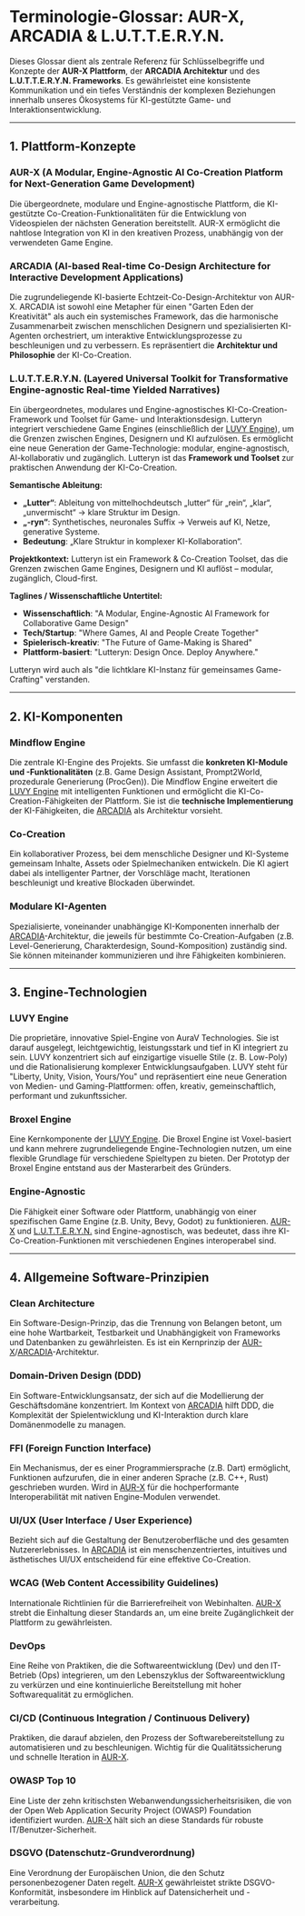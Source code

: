 # Terminologie-Glossar: AUR-X, ARCADIA & L.U.T.T.E.R.Y.N.

Dieses Glossar dient als zentrale Referenz für Schlüsselbegriffe und Konzepte der **AUR-X Plattform**, der **ARCADIA Architektur** und des **L.U.T.T.E.R.Y.N. Frameworks**. Es gewährleistet eine konsistente Kommunikation und ein tiefes Verständnis der komplexen Beziehungen innerhalb unseres Ökosystems für KI-gestützte Game- und Interaktionsentwicklung.

---

## 1. Plattform-Konzepte

### AUR-X (A Modular, Engine-Agnostic AI Co-Creation Platform for Next-Generation Game Development)
Die übergeordnete, modulare und Engine-agnostische Plattform, die KI-gestützte Co-Creation-Funktionalitäten für die Entwicklung von Videospielen der nächsten Generation bereitstellt. AUR-X ermöglicht die nahtlose Integration von KI in den kreativen Prozess, unabhängig von der verwendeten Game Engine.

### ARCADIA (AI-based Real-time Co-Design Architecture for Interactive Development Applications)
Die zugrundeliegende KI-basierte Echtzeit-Co-Design-Architektur von AUR-X. ARCADIA ist sowohl eine Metapher für einen "Garten Eden der Kreativität" als auch ein systemisches Framework, das die harmonische Zusammenarbeit zwischen menschlichen Designern und spezialisierten KI-Agenten orchestriert, um interaktive Entwicklungsprozesse zu beschleunigen und zu verbessern. Es repräsentiert die **Architektur und Philosophie** der KI-Co-Creation.

### L.U.T.T.E.R.Y.N. (Layered Universal Toolkit for Transformative Engine-agnostic Real-time Yielded Narratives)
Ein übergeordnetes, modulares und Engine-agnostisches KI-Co-Creation-Framework und Toolset für Game- und Interaktionsdesign. Lutteryn integriert verschiedene Game Engines (einschließlich der [LUVY Engine](#luvy-engine)), um die Grenzen zwischen Engines, Designern und KI aufzulösen. Es ermöglicht eine neue Generation der Game-Technologie: modular, engine-agnostisch, AI-kollaborativ und zugänglich. Lutteryn ist das **Framework und Toolset** zur praktischen Anwendung der KI-Co-Creation.

**Semantische Ableitung:**
*   **„Lutter“**: Ableitung von mittelhochdeutsch „lutter“ für „rein“, „klar“, „unvermischt“ → klare Struktur im Design.
*   **„-ryn“**: Synthetisches, neuronales Suffix → Verweis auf KI, Netze, generative Systeme.
*   **Bedeutung**: „Klare Struktur in komplexer KI-Kollaboration“.

**Projektkontext:**
Lutteryn ist ein Framework & Co-Creation Toolset, das die Grenzen zwischen Game Engines, Designern und KI auflöst – modular, zugänglich, Cloud-first.

**Taglines / Wissenschaftliche Untertitel:**
*   **Wissenschaftlich**: "A Modular, Engine-Agnostic AI Framework for Collaborative Game Design"
*   **Tech/Startup**: "Where Games, AI and People Create Together"
*   **Spielerisch-kreativ**: "The Future of Game-Making is Shared"
*   **Plattform-basiert**: "Lutteryn: Design Once. Deploy Anywhere."

Lutteryn wird auch als "die lichtklare KI-Instanz für gemeinsames Game-Crafting" verstanden.

---

## 2. KI-Komponenten

### Mindflow Engine
Die zentrale KI-Engine des Projekts. Sie umfasst die **konkreten KI-Module und -Funktionalitäten** (z.B. Game Design Assistant, Prompt2World, prozedurale Generierung (ProcGen)). Die Mindflow Engine erweitert die [LUVY Engine](#luvy-engine) mit intelligenten Funktionen und ermöglicht die KI-Co-Creation-Fähigkeiten der Plattform. Sie ist die **technische Implementierung** der KI-Fähigkeiten, die [ARCADIA](#arcadia-ai-based-real-time-co-design-architecture-for-interactive-development-applications) als Architektur vorsieht.

### Co-Creation
Ein kollaborativer Prozess, bei dem menschliche Designer und KI-Systeme gemeinsam Inhalte, Assets oder Spielmechaniken entwickeln. Die KI agiert dabei als intelligenter Partner, der Vorschläge macht, Iterationen beschleunigt und kreative Blockaden überwindet.

### Modulare KI-Agenten
Spezialisierte, voneinander unabhängige KI-Komponenten innerhalb der [ARCADIA](#arcadia-ai-based-real-time-co-design-architecture-for-interactive-development-applications)-Architektur, die jeweils für bestimmte Co-Creation-Aufgaben (z.B. Level-Generierung, Charakterdesign, Sound-Komposition) zuständig sind. Sie können miteinander kommunizieren und ihre Fähigkeiten kombinieren.

---

## 3. Engine-Technologien

### LUVY Engine
Die proprietäre, innovative Spiel-Engine von AuraV Technologies. Sie ist darauf ausgelegt, leichtgewichtig, leistungsstark und tief in KI integriert zu sein. LUVY konzentriert sich auf einzigartige visuelle Stile (z. B. Low-Poly) und die Rationalisierung komplexer Entwicklungsaufgaben. LUVY steht für "Liberty, Unity, Vision, Yours/You" und repräsentiert eine neue Generation von Medien- und Gaming-Plattformen: offen, kreativ, gemeinschaftlich, performant und zukunftssicher.

### Broxel Engine
Eine Kernkomponente der [LUVY Engine](#luvy-engine). Die Broxel Engine ist Voxel-basiert und kann mehrere zugrundeliegende Engine-Technologien nutzen, um eine flexible Grundlage für verschiedene Spieltypen zu bieten. Der Prototyp der Broxel Engine entstand aus der Masterarbeit des Gründers.

### Engine-Agnostic
Die Fähigkeit einer Software oder Plattform, unabhängig von einer spezifischen Game Engine (z.B. Unity, Bevy, Godot) zu funktionieren. [AUR-X](#aur-x-a-modular-engine-agnostic-ai-co-creation-platform-for-next-generation-game-development) und [L.U.T.T.E.R.Y.N.](#lutteryn-layered-universal-toolkit-for-transformative-engine-agnostic-real-time-yielded-narratives) sind Engine-agnostisch, was bedeutet, dass ihre KI-Co-Creation-Funktionen mit verschiedenen Engines interoperabel sind.

---

## 4. Allgemeine Software-Prinzipien

### Clean Architecture
Ein Software-Design-Prinzip, das die Trennung von Belangen betont, um eine hohe Wartbarkeit, Testbarkeit und Unabhängigkeit von Frameworks und Datenbanken zu gewährleisten. Es ist ein Kernprinzip der [AUR-X](#aur-x-a-modular-engine-agnostic-ai-co-creation-platform-for-next-generation-game-development)/[ARCADIA](#arcadia-ai-based-real-time-co-design-architecture-for-interactive-development-applications)-Architektur.

### Domain-Driven Design (DDD)
Ein Software-Entwicklungsansatz, der sich auf die Modellierung der Geschäftsdomäne konzentriert. Im Kontext von [ARCADIA](#arcadia-ai-based-real-time-co-design-architecture-for-interactive-development-applications) hilft DDD, die Komplexität der Spielentwicklung und KI-Interaktion durch klare Domänenmodelle zu managen.

### FFI (Foreign Function Interface)
Ein Mechanismus, der es einer Programmiersprache (z.B. Dart) ermöglicht, Funktionen aufzurufen, die in einer anderen Sprache (z.B. C++, Rust) geschrieben wurden. Wird in [AUR-X](#aur-x-a-modular-engine-agnostic-ai-co-creation-platform-for-next-generation-game-development) für die hochperformante Interoperabilität mit nativen Engine-Modulen verwendet.

### UI/UX (User Interface / User Experience)
Bezieht sich auf die Gestaltung der Benutzeroberfläche und des gesamten Nutzererlebnisses. In [ARCADIA](#arcadia-ai-based-real-time-co-design-architecture-for-interactive-development-applications) ist ein menschenzentriertes, intuitives und ästhetisches UI/UX entscheidend für eine effektive Co-Creation.

### WCAG (Web Content Accessibility Guidelines)
Internationale Richtlinien für die Barrierefreiheit von Webinhalten. [AUR-X](#aur-x-a-modular-engine-agnostic-ai-co-creation-platform-for-next-generation-game-development) strebt die Einhaltung dieser Standards an, um eine breite Zugänglichkeit der Plattform zu gewährleisten.

### DevOps
Eine Reihe von Praktiken, die die Softwareentwicklung (Dev) und den IT-Betrieb (Ops) integrieren, um den Lebenszyklus der Softwareentwicklung zu verkürzen und eine kontinuierliche Bereitstellung mit hoher Softwarequalität zu ermöglichen.

### CI/CD (Continuous Integration / Continuous Delivery)
Praktiken, die darauf abzielen, den Prozess der Softwarebereitstellung zu automatisieren und zu beschleunigen. Wichtig für die Qualitätssicherung und schnelle Iteration in [AUR-X](#aur-x-a-modular-engine-agnostic-ai-co-creation-platform-for-next-generation-game-development).

### OWASP Top 10
Eine Liste der zehn kritischsten Webanwendungssicherheitsrisiken, die von der Open Web Application Security Project (OWASP) Foundation identifiziert wurden. [AUR-X](#aur-x-a-modular-engine-agnostic-ai-co-creation-platform-for-next-generation-game-development) hält sich an diese Standards für robuste IT/Benutzer-Sicherheit.

### DSGVO (Datenschutz-Grundverordnung)
Eine Verordnung der Europäischen Union, die den Schutz personenbezogener Daten regelt. [AUR-X](#aur-x-a-modular-engine-agnostic-ai-co-creation-platform-for-next-generation-game-development) gewährleistet strikte DSGVO-Konformität, insbesondere im Hinblick auf Datensicherheit und -verarbeitung.